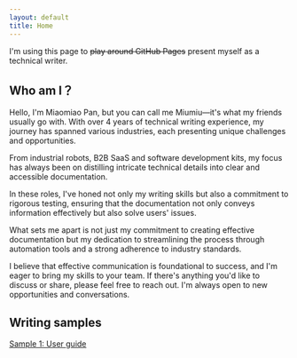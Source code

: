 ```yaml
---
layout: default
title: Home
---
```

I'm using this page to ~~play around GitHub Pages~~ present myself as a technical writer.

## Who am I？

Hello, I'm Miaomiao Pan, but you can call me Miumiu—it's what my friends usually go with. With over 4 years of technical writing experience, my journey has spanned various industries, each presenting unique challenges and opportunities.

From industrial robots, B2B SaaS and software development kits, my focus has always been on distilling intricate technical details into clear and accessible documentation.

In these roles, I've honed not only my writing skills but also a commitment to rigorous testing, ensuring that the documentation not only conveys information effectively but also solve users' issues.

What sets me apart is not just my commitment to creating effective documentation but my dedication to streamlining the process through automation tools and a strong adherence to industry standards.

I believe that effective communication is foundational to success, and I'm eager to bring my skills to your team. If there's anything you'd like to discuss or share, please feel free to reach out. I'm always open to new opportunities and conversations.


## Writing samples

[Sample 1: User guide](./sample1-guide.html)
